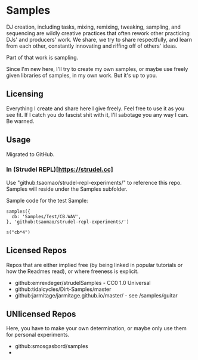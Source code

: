 # Samples
DJ creation, including tasks, mixing, remixing, tweaking, sampling, and sequencing are wildly creative practices that often rework other practicing DJs' and producers' work. We share, we try to share respectfully, and learn from each other, constantly innovating and riffing off of others' ideas.

Part of that work is sampling.

Since I'm new here, I'll try to create my own samples, or maybe use freely given libraries of samples, in my own work. But it's up to you.

## Licensing
Everything I create and share here I give freely. Feel free to use it as you see fit. If I catch you do fascist shit with it, I'll sabotage you any way I can. Be warned.

## Usage
Migrated to GitHub.

### In (Strudel REPL)[https://strudel.cc]
Use "github:tsaomao/strudel-repl-experiments/" to reference this repo. Samples will reside under the Samples subfolder.

Sample code for the test Sample:
````
samples({
  cb: 'Samples/Test/CB.WAV',
}, 'github:tsaomao/strudel-repl-experiments/')

s("cb*4")
````

## Licensed Repos
Repos that are either implied free (by being linked in popular tutorials or how the Readmes read), or where freeness is explicit.
- github:emrexdeger/strudelSamples  - CC0 1.0 Universal
- github:tidalcycles/Dirt-Samples/master
- github:jarmitage/jarmitage.github.io/master/ - see /samples/guitar


## UNlicensed Repos
Here, you have to make your own determination, or maybe only use them for personal experiments.
- github:smosgasbord/samples
- 